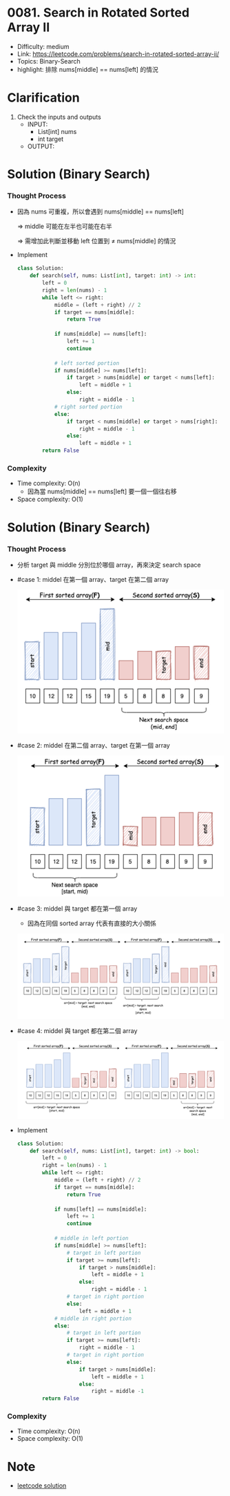 # 0081. Search in Rotated Sorted Array II

* Difficulty: medium
* Link: https://leetcode.com/problems/search-in-rotated-sorted-array-ii/
* Topics: Binary-Search
* highlight: 排除 nums[middle] == nums[left] 的情況

# Clarification

1. Check the inputs and outputs
    - INPUT:
        - List[int] nums
        - int target
    - OUTPUT:

# Solution (Binary Search)

### Thought Process

- 因為 nums 可重複，所以會遇到 nums[middle] == nums[left]
    
    ⇒ middle 可能在左半也可能在右半
    
    ⇒ 需增加此判斷並移動 left 位置到 ≠ nums[middle] 的情況
    
- Implement
    
    ```python
    class Solution:
        def search(self, nums: List[int], target: int) -> int:
            left = 0
            right = len(nums) - 1
            while left <= right:
                middle = (left + right) // 2
                if target == nums[middle]:
                    return True
                
                if nums[middle] == nums[left]:
                    left += 1
                    continue
                
                # left sorted portion
                if nums[middle] >= nums[left]:
                    if target > nums[middle] or target < nums[left]:
                        left = middle + 1
                    else:
                        right = middle - 1
                # right sorted portion
                else:
                    if target < nums[middle] or target > nums[right]:
                        right = middle - 1
                    else:
                        left = middle + 1
            return False
    ```
    

### Complexity

- Time complexity: O(n)
    - 因為當 nums[middle] == nums[left] 要一個一個往右移
- Space complexity: O(1)

# Solution (Binary Search)

### Thought Process

- 分析 target 與 middle 分別位於哪個 array，再來決定 search space
- #case 1: middel 在第一個 array、target 在第二個 array
    
    ![E19DCAA1-A066-41A8-8ED4-CCF823CB2ED8.jpeg](./E19DCAA1-A066-41A8-8ED4-CCF823CB2ED8.jpeg)
    
- #case 2: middel 在第二個 array、target 在第一個 array
    
    ![0E95B97C-0B48-4054-A3F9-8A2AEDA52733.jpeg](./0E95B97C-0B48-4054-A3F9-8A2AEDA52733.jpeg)
    
- #case 3: middel 與 target 都在第一個 array
    - 因為在同個 sorted array 代表有直接的大小關係
    
    ![86B9C459-FF3D-4871-90BE-E7CA51B1288A.jpeg](./86B9C459-FF3D-4871-90BE-E7CA51B1288A.jpeg)
    
- #case 4: middel 與 target 都在第二個 array
    
    ![751DC0A7-6A11-4158-962C-F3B005FCE5A8.jpeg](./751DC0A7-6A11-4158-962C-F3B005FCE5A8.jpeg)
    
- Implement
    
    ```python
    class Solution:
        def search(self, nums: List[int], target: int) -> bool:
            left = 0
            right = len(nums) - 1
            while left <= right:
                middle = (left + right) // 2
                if target == nums[middle]:
                    return True
                
                if nums[left] == nums[middle]:
                    left += 1
                    continue
                    
                # middle in left portion
                if nums[middle] >= nums[left]:
                    # target in left portion
                    if target >= nums[left]:
                        if target > nums[middle]:
                            left = middle + 1
                        else:
                            right = middle - 1
                    # target in right portion
                    else:
                        left = middle + 1
                # middle in right portion
                else:
                    # target in left portion
                    if target >= nums[left]:
                        right = middle - 1
                    # target in right portion
                    else:
                        if target > nums[middle]:
                            left = middle + 1
                        else:
                            right = middle -1
            return False
    ```
    

### Complexity

- Time complexity: O(n)
- Space complexity: O(1)

# Note

- [leetcode solution](https://leetcode.com/problems/search-in-rotated-sorted-array-ii/solution/)